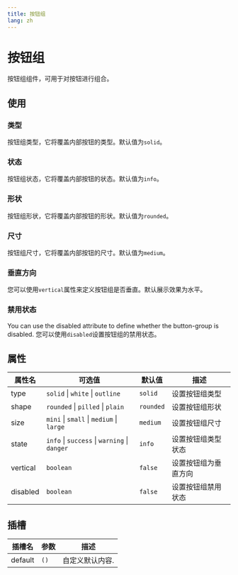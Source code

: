 ```yaml
---
title: 按钮组
lang: zh
---
```


# 按钮组

按钮组组件，可用于对按钮进行组合。

## 使用

### 类型

按钮组类型，它将覆盖内部按钮的类型。默认值为`solid`。

<demo src="../../../example/button-group/types.vue"></demo>

### 状态

按钮组状态，它将覆盖内部按钮的状态。默认值为`info`。

<demo src="../../../example/button-group/states.vue"></demo>

### 形状

按钮组形状，它将覆盖内部按钮的形状。默认值为`rounded`。

<demo src="../../../example/button-group/shapes.vue"></demo>

### 尺寸

按钮组尺寸，它将覆盖内部按钮的尺寸。默认值为`medium`。

<demo src="../../../example/button-group/sizes.vue"></demo>

### 垂直方向

您可以使用`vertical`属性来定义按钮组是否垂直。默认展示效果为水平。

<demo src="../../../example/button-group/vertical.vue"></demo>

### 禁用状态

You can use the disabled attribute to define whether the button-group is disabled.
您可以使用`disabled`设置按钮组的禁用状态。

<demo src="../../../example/button-group/disabled.vue"></demo>

## 属性

| 属性名   | 可选值                                       | 默认值    | 描述                 |
| -------- | -------------------------------------------- | --------- | -------------------- |
| type     | `solid` \| `white` \| `outline`              | `solid`   | 设置按钮组类型       |
| shape    | `rounded` \| `pilled` \| `plain`             | `rounded` | 设置按钮组形状       |
| size     | `mini` \| `small` \| `medium` \| `large`     | `medium`  | 设置按钮组尺寸       |
| state    | `info` \| `success` \| `warning` \| `danger` | `info`    | 设置按钮组类型状态   |
| vertical | `boolean`                                    | `false`   | 设置按钮组为垂直方向 |
| disabled | `boolean`                                    | `false`   | 设置按钮组禁用状态   |

## 插槽

| 插槽名  | 参数 | 描述            |
| ------- | ---- | --------------- |
| default | `()` | 自定义默认内容. |
